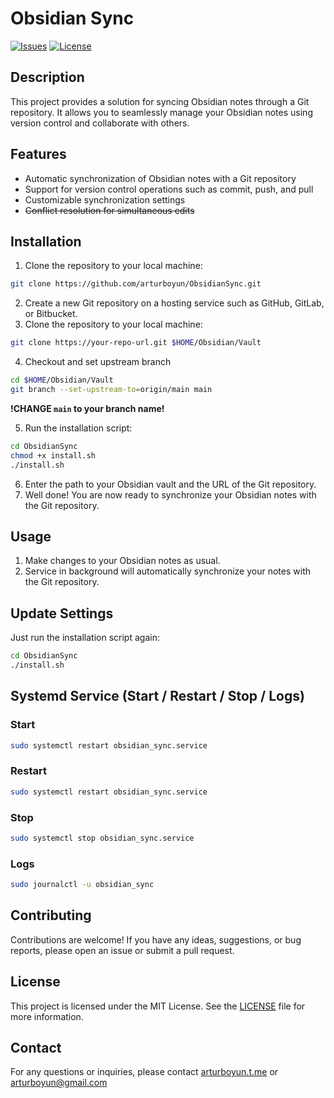 # Obsidian Sync

[![Issues](https://img.shields.io/badge/issues-black?style=flat&logo=github)](https://github.com/arturboyun/ObsidianSync/issues)
[![License](https://img.shields.io/badge/license-MIT-blue.svg)](LICENSE)

## Description

This project provides a solution for syncing Obsidian notes through a Git repository. It allows you to seamlessly manage your Obsidian notes using version control and collaborate with others.

## Features

- Automatic synchronization of Obsidian notes with a Git repository
- Support for version control operations such as commit, push, and pull
- Customizable synchronization settings
- ~~Conflict resolution for simultaneous edits~~

## Installation

1. Clone the repository to your local machine:

```bash
git clone https://github.com/arturboyun/ObsidianSync.git
```

2. Create a new Git repository on a hosting service such as GitHub, GitLab, or Bitbucket.
3. Clone the repository to your local machine:

```bash
git clone https://your-repo-url.git $HOME/Obsidian/Vault
```
4. Checkout and set upstream branch

```bash
cd $HOME/Obsidian/Vault
git branch --set-upstream-to=origin/main main
```
**!CHANGE `main` to your branch name!**

5. Run the installation script:

```bash
cd ObsidianSync
chmod +x install.sh
./install.sh
```

6. Enter the path to your Obsidian vault and the URL of the Git repository.
7. Well done! You are now ready to synchronize your Obsidian notes with the Git repository.

## Usage

1. Make changes to your Obsidian notes as usual.
2. Service in background will automatically synchronize your notes with the Git repository.

## Update Settings

Just run the installation script again:

```bash
cd ObsidianSync
./install.sh
```

## Systemd Service (Start / Restart / Stop / Logs)

### Start 
```bash
sudo systemctl restart obsidian_sync.service
```

### Restart
```bash
sudo systemctl restart obsidian_sync.service
```

### Stop
```bash
sudo systemctl stop obsidian_sync.service
```

### Logs
```bash
sudo journalctl -u obsidian_sync
```

## Contributing

Contributions are welcome! If you have any ideas, suggestions, or bug reports, please open an issue or submit a pull request.

## License

This project is licensed under the MIT License. See the [LICENSE](LICENSE) file for more information.

## Contact

For any questions or inquiries, please contact [arturboyun.t.me](https://arturboyun.t.me) or [arturboyun@gmail.com](mailto:arturboyun@gmail.com)

